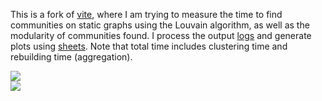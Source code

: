 This is a fork of [vite], where I am trying to measure the time to find communities on static graphs using the Louvain algorithm, as well as the modularity of communities found. I process the output [logs] and generate plots using [sheets]. Note that total time includes clustering time and rebuilding time (aggregation).

[vite]: https://github.com/ECP-ExaGraph/vite
[logs]: https://gist.github.com/wolfram77/436bb78594f6a329c105880700009be3
[sheets]: https://docs.google.com/spreadsheets/d/1Hw37gb-8z5ZrP3NcKi1QaKQzkkElxKE3-oxrLboPHI8/edit?usp=sharing

[![](https://i.imgur.com/adItLw4.png)][sheets]<br>
[![](https://i.imgur.com/yIAXzUv.png)][sheets]<br>
